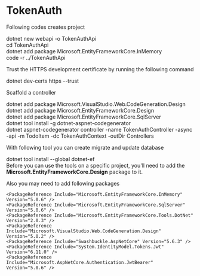 # TokenAuth
Following codes creates project <br>

dotnet new webapi -o TokenAuthApi<br>
cd TokenAuthApi<br>
dotnet add package Microsoft.EntityFrameworkCore.InMemory<br>
code -r ../TokenAuthApi<br>

Trust the HTTPS development certificate by running the following command<br>

dotnet dev-certs https --trust<br>

Scaffold a controller<br>

dotnet add package Microsoft.VisualStudio.Web.CodeGeneration.Design<br>
dotnet add package Microsoft.EntityFrameworkCore.Design<br>
dotnet add package Microsoft.EntityFrameworkCore.SqlServer<br>
dotnet tool install -g dotnet-aspnet-codegenerator<br>
dotnet aspnet-codegenerator controller -name TokenAuthController -async -api -m TodoItem -dc TokenAuthContext -outDir Controllers<br>

With following tool you can create migrate and update database<br>

dotnet tool install --global dotnet-ef<br>
Before you can use the tools on a specific project, you'll need to add the <strong>Microsoft.EntityFrameworkCore.Design</strong> package to it.<br>

Also you may need to add following packages<br>

    <PackageReference Include="Microsoft.EntityFrameworkCore.InMemory" Version="5.0.6" />
    <PackageReference Include="Microsoft.EntityFrameworkCore.SqlServer" Version="5.0.6" />
    <PackageReference Include="Microsoft.EntityFrameworkCore.Tools.DotNet" Version="2.0.3" />
    <PackageReference Include="Microsoft.VisualStudio.Web.CodeGeneration.Design" Version="5.0.2" />
    <PackageReference Include="Swashbuckle.AspNetCore" Version="5.6.3" />
    <PackageReference Include="System.IdentityModel.Tokens.Jwt" Version="6.11.0" />
    <PackageReference Include="Microsoft.AspNetCore.Authentication.JwtBearer" Version="5.0.6" />
